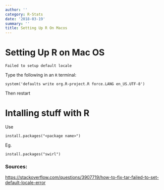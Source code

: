 ```yaml
---
author: ''
category: R-Stats
date: '2018-03-19'
summary: ''
title: Setting Up R On Macos
---
```

# Setting Up R on Mac OS

`Failed to setup default locale`

Type the following in an `R` terminal:

    system('defaults write org.R-project.R force.LANG en_US.UTF-8')

Then restart

# Intalling stuff with R

Use

    install.packages("<package name>")

Eg.

    install.packages("swirl")


### Sources:

https://stackoverflow.com/questions/3907719/how-to-fix-tar-failed-to-set-default-locale-error